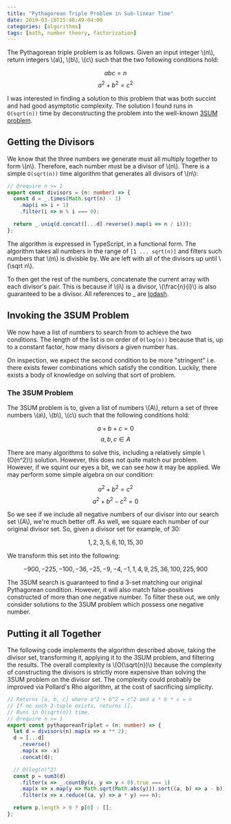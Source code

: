 ```yaml
---
title: "Pythagorean Triple Problem in Sub-linear Time"
date: 2019-03-10T15:48:49-04:00
categories: [algorithms]
tags: [math, number theory, factorization]
---
```


The Pythagorean triple problem is as follows. Given an input integer \\(n\\),
return integers \\(a\\), \\(b\\), \\(c\\) such that the two following conditions
hold:

$$ a b c = n $$
$$ a^2 + b^2 = c^2 $$

I was interested in finding a solution to this problem that was both succint and
had good asymptotic complexity. The solution I found runs in `O(sqrt(n))` time
by deconstructing the problem into the well-known
[3SUM problem](https://en.wikipedia.org/wiki/3SUM).

## Getting the Divisors

We know that the three numbers we generate must all multiply together to form
\\(n\\). Therefore, each number must be a divisor of \\(n\\). There is a
simple `O(sqrt(n))` time algorithm that generates all divisors of \\(n\\):

```ts
// @require n >= 1
export const divisors = (n: number) => {
  const d = _.times(Math.sqrt(n) - 1)
    .map(i => i + 1)
    .filter(i => n % i === 0);

  return _.uniq(d.concat([...d].reverse().map(i => n / i)));
};
```

The algorithm is expressed in TypeScript, in a functional form. The algorithm
takes all numbers in the range of `[1 ... sqrt(n)]` and filters such numbers
that \\(n\\) is divisble by. We are left with all of the divisors up until
\\(\sqrt n\\).

To then get the rest of the numbers, concatenate the current array with each
divisor's pair. This is because if \\(i\\) is a divisor, \\(\frac{n}{i}\\) is
also guaranteed to be a divisor. All references to \_ are
[lodash](https://lodash.com/).

## Invoking the 3SUM Problem

We now have a list of numbers to search from to achieve the two conditions. The
length of the list is on order of `O(log(n))` because that is, up to a constant
factor, how many divisors a given number has.

On inspection, we expect the second condition to be more "stringent" i.e. there
exists fewer combinations which satisfy the condition. Luckily, there exists a
body of knowledge on solving that sort of problem.

### The 3SUM Problem

The 3SUM problem is to, given a list of numbers \\(A\\), return a set of three
numbers \\(a\\), \\(b\\), \\(c\\) such that the following conditions hold:

$$ a + b + c = 0 $$
$$ a, b, c \in A $$

There are many algorithms to solve this, including a relatively simple
\\(O(n^2)\\) solution. However, this does not quite match our problem. However,
if we squint our eyes a bit, we can see how it may be applied. We may perform
some simple algebra on our condition:

$$ a^2 + b^2 = c^2 $$
$$ a^2 + b^2 - c^2 = 0 $$

So we see if we include all negative numbers of our divisor into our search set
\\(A\\), we're much better off. As well, we square each number of our original
divisor set. So, given a divisor set for example, of 30:

$$ {1, 2, 3, 5, 6, 10, 15, 30} $$

We transform this set into the following:

$$ {-900, -225, -100, -36, -25, -9, -4, -1, 1, 4, 9, 25, 36, 100, 225, 900} $$

The 3SUM search is guaranteed to find a 3-set matching our original Pythagorean
condition. However, it will also match false-positives constructed of more than
one negative number. To filter these out, we only consider solutions to the
3SUM problem which possess one negative number.

## Putting it all Together

The following code implements the algorithm described above, taking the divisor
set, transforming it, applying it to the 3SUM problem, and filtering the
results. The overall complexity is \\(O(\sqrt{n})\\) because the complexity of
constructing the divisors is strictly more expensive than solving the 3SUM
problem on the divisor set. The complexity could probably be improved via
Pollard's Rho algorithm, at the cost of sacrificing simplicity.

```ts
// Returns [a, b, c] where a^2 + b^2 = c^2 and a * b * c = n
// If no such 3-tuple exists, returns [].
// Runs in O(sqrt(n)) time.
// @require n >= 1
export const pythagoreanTriplet = (n: number) => {
  let d = divisors(n).map(x => x ** 2);
  d = [...d]
    .reverse()
    .map(x => -x)
    .concat(d);

  // O(log(n)^2)
  const p = sum3(d)
    .filter(x => _.countBy(x, y => y < 0).true === 1)
    .map(x => x.map(y => Math.sqrt(Math.abs(y))).sort((a, b) => a - b))
    .filter(x => x.reduce((a, y) => a * y) === n);

  return p.length > 0 ? p[0] : [];
};
```
